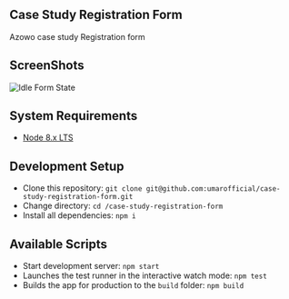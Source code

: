 ## Case Study Registration Form
Azowo case study Registration form

## ScreenShots
![Idle Form State](https://user-images.githubusercontent.com/12496663/57967570-c9b9f100-7958-11e9-8640-2abf007a3a55.png)

## System Requirements
- [Node 8.x LTS](https://nodejs.org/en/blog/release/v8.16.0/)

## Development Setup
- Clone this repository: `git clone git@github.com:umarofficial/case-study-registration-form.git`
- Change directory: `cd /case-study-registration-form`
- Install all dependencies: `npm i`


## Available Scripts
- Start development server: `npm start`
- Launches the test runner in the interactive watch mode: `npm test`
- Builds the app for production to the `build` folder: `npm build`
